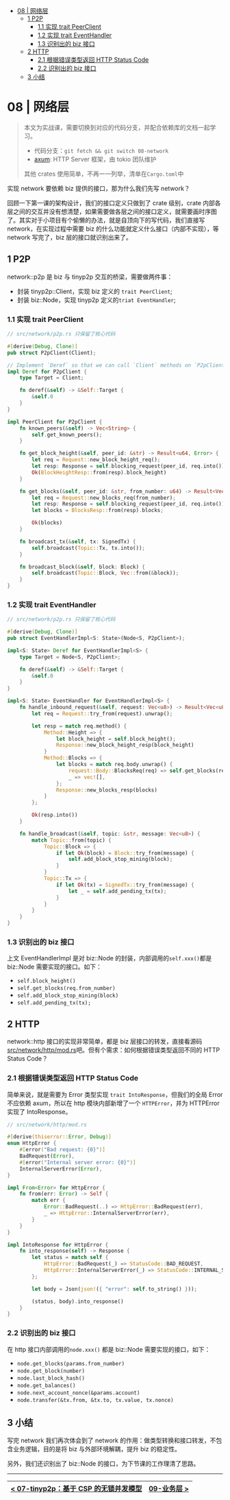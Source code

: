 - [08 | 网络层](#08--网络层)
  - [1 P2P](#1-p2p)
    - [1.1 实现 trait PeerClient](#11-实现-trait-peerclient)
    - [1.2 实现 trait EventHandler](#12-实现-trait-eventhandler)
    - [1.3 识别出的 biz 接口](#13-识别出的-biz-接口)
  - [2 HTTP](#2-http)
    - [2.1 根据错误类型返回 HTTP Status Code](#21-根据错误类型返回-http-status-code)
    - [2.2 识别出的 biz 接口](#22-识别出的-biz-接口)
  - [3 小结](#3-小结)

# 08 | 网络层

> 本文为实战课，需要切换到对应的代码分支，并配合依赖库的文档一起学习。
>
> - 代码分支：`git fetch && git switch 08-network`
> - [axum](https://docs.rs/axum/latest/axum/): HTTP Server 框架，由 tokio 团队维护
>
> 其他 crates 使用简单，不再一一列举，清单在`Cargo.toml`中

实现 network 要依赖 biz 提供的接口，那为什么我们先写 network？

回顾一下第一课的架构设计，我们的接口定义只做到了 crate 级别，crate 内部各层之间的交互并没有想清楚，如果需要做各层之间的接口定义，就需要画时序图了。其实对于小项目有个偷懒的办法，就是自顶向下的写代码，我们直接写 network，在实现过程中需要 biz 的什么功能就定义什么接口（内部不实现），等 network 写完了，biz 层的接口就识别出来了。

## 1 P2P

network::p2p 是 biz 与 tinyp2p 交互的桥梁，需要做两件事：

- 封装 tinyp2p::Client，实现 biz 定义的 `trait PeerClient`;
- 封装 biz::Node，实现 tinyp2p 定义的`triat EventHandler`;

### 1.1 实现 trait PeerClient

```rs
// src/network/p2p.rs 只保留了核心代码

#[derive(Debug, Clone)]
pub struct P2pClient(Client);

// Implement `Deref` so that we can call `Client` methods on `P2pClient`.
impl Deref for P2pClient {
    type Target = Client;

    fn deref(&self) -> &Self::Target {
        &self.0
    }
}

impl PeerClient for P2pClient {
    fn known_peers(&self) -> Vec<String> {
        self.get_known_peers();
    }

    fn get_block_height(&self, peer_id: &str) -> Result<u64, Error> {
        let req = Request::new_block_height_req();
        let resp: Response = self.blocking_request(peer_id, req.into())?.try_into()?;
        Ok(BlockHeightResp::from(resp).block_height)
    }

    fn get_blocks(&self, peer_id: &str, from_number: u64) -> Result<Vec<Block>, Error> {
        let req = Request::new_blocks_req(from_number);
        let resp: Response = self.blocking_request(peer_id, req.into())?.try_into()?;
        let blocks = BlocksResp::from(resp).blocks;

        Ok(blocks)
    }

    fn broadcast_tx(&self, tx: SignedTx) {
        self.broadcast(Topic::Tx, tx.into());
    }

    fn broadcast_block(&self, block: Block) {
        self.broadcast(Topic::Block, Vec::from(&block));
    }
}
```

### 1.2 实现 trait EventHandler

```rs
// src/network/p2p.rs 只保留了核心代码

#[derive(Debug, Clone)]
pub struct EventHandlerImpl<S: State>(Node<S, P2pClient>);

impl<S: State> Deref for EventHandlerImpl<S> {
    type Target = Node<S, P2pClient>;

    fn deref(&self) -> &Self::Target {
        &self.0
    }
}

impl<S: State> EventHandler for EventHandlerImpl<S> {
    fn handle_inbound_request(&self, request: Vec<u8>) -> Result<Vec<u8>, P2pError> {
        let req = Request::try_from(request).unwrap();

        let resp = match req.method() {
            Method::Height => {
                let block_height = self.block_height();
                Response::new_block_height_resp(block_height)
            }
            Method::Blocks => {
                let blocks = match req.body.unwrap() {
                    request::Body::BlocksReq(req) => self.get_blocks(req.from_number),
                    _ => vec![],
                };
                Response::new_blocks_resp(blocks)
            }
        };

        Ok(resp.into())
    }

    fn handle_broadcast(&self, topic: &str, message: Vec<u8>) {
        match Topic::from(topic) {
            Topic::Block => {
                if let Ok(block) = Block::try_from(message) {
                    self.add_block_stop_mining(block);
                }
            }
            Topic::Tx => {
                if let Ok(tx) = SignedTx::try_from(message) {
                    let _ = self.add_pending_tx(tx);
                }
            }
        }
    }
}
```

### 1.3 识别出的 biz 接口

上文 EventHandlerImpl 是对 biz::Node 的封装，内部调用的`self.xxx()`都是 biz::Node 需要实现的接口。如下：

- `self.block_height()`
- `self.get_blocks(req.from_number)`
- `self.add_block_stop_mining(block)`
- `self.add_pending_tx(tx);`

## 2 HTTP

network::http 接口的实现非常简单，都是 biz 层接口的转发，直接看源码[src/network/http/mod.rs](../src/network/http/mod.rs)吧。但有个需求：如何根据错误类型返回不同的 HTTP Status Code？

### 2.1 根据错误类型返回 HTTP Status Code

简单来说，就是需要为 Error 类型实现 `trait IntoResponse`，但我们的全局 Error 不应依赖 axum，所以在 http 模块内部新增了一个 `HTTPError`，并为 HTTPError 实现了 IntoResponse。

```rs
// src/network/http/mod.rs

#[derive(thiserror::Error, Debug)]
enum HttpError {
    #[error("Bad request: {0}")]
    BadRequest(Error),
    #[error("Internal server error: {0}")]
    InternalServerError(Error),
}

impl From<Error> for HttpError {
    fn from(err: Error) -> Self {
        match err {
            Error::BadRequest(..) => HttpError::BadRequest(err),
            _ => HttpError::InternalServerError(err),
        }
    }
}

impl IntoResponse for HttpError {
    fn into_response(self) -> Response {
        let status = match self {
            HttpError::BadRequest(_) => StatusCode::BAD_REQUEST,
            HttpError::InternalServerError(_) => StatusCode::INTERNAL_SERVER_ERROR,
        };

        let body = Json(json!({ "error": self.to_string() }));

        (status, body).into_response()
    }
}
```

### 2.2 识别出的 biz 接口

在 http 接口内部调用的`node.xxx()` 都是 biz::Node 需要实现的接口，如下：

- `node.get_blocks(params.from_number)`
- `node.get_block(number)`
- `node.last_block_hash()`
- `node.get_balances()`
- `node.next_account_nonce(&params.account)`
- `node.transfer(&tx.from, &tx.to, tx.value, tx.nonce)`

## 3 小结

写完 network 我们再次体会到了 network 的作用：做类型转换和接口转发，不包含业务逻辑，目的是将 biz 与外部环境解耦，提升 biz 的稳定性。

另外，我们还识别出了 biz::Node 的接口，为下节课的工作理清了思路。

---

| [< 07-tinyp2p：基于 CSP 的无锁并发模型](./07-tinyp2p.md) | [09-业务层 >](./09-biz.md) |
| -------------------------------------------------------- | -------------------------- |
